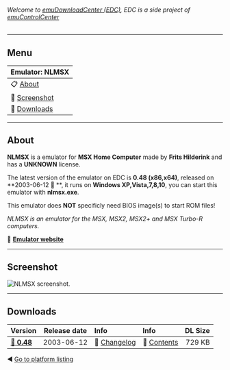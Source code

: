 ###### Welcome to [emuDownloadCenter (EDC)](https://github.com/PhoenixInteractiveNL/emuDownloadCenter/wiki/), EDC is a side project of [emuControlCenter](https://github.com/PhoenixInteractiveNL/emuControlCenter/wiki/)
***
## Menu
| **Emulator: NLMSX** |
|:---------|
| :clipboard: [About](#about) |
| :sunrise: [Screenshot](#screenshot) |
| :floppy_disk: [Downloads](#downloads) |
***
## About
**NLMSX** is a emulator for **MSX Home Computer** made by **Frits Hilderink** and has a **UNKNOWN** license.

The latest version of the emulator on EDC is **0.48 (x86,x64)**, released on **2003-06-12 :triangular_flag_on_post: **, it runs on **Windows XP,Vista,7,8,10**, you can start this emulator with **nlmsx.exe**.

This emulator does **NOT** specificly need BIOS image(s) to start ROM files!

_NLMSX is an emulator for the MSX, MSX2, MSX2+ and MSX Turbo-R computers._

:link: [**Emulator website**](http://nlmsx.generation-msx.nl/)
***
## Screenshot
![](https://raw.githubusercontent.com/PhoenixInteractiveNL/emuDownloadCenter/master/hooks/nlmsx/screen.jpg "NLMSX screenshot.")
***
## Downloads
| Version  | Release date  | Info       | Info       | DL Size    |
|:---------|:-------------:|:-----------|:-----------|-----------:|
| [:floppy_disk: **0.48**](https://github.com/PhoenixInteractiveNL/edc-repo0004/raw/master/nlmsx/0.48.7z) | 2003-06-12 | :page_facing_up: [Changelog](https://github.com/PhoenixInteractiveNL/edc-repo0004/blob/master/nlmsx/0.48_changelog.txt) | :mag_right: [Contents](https://github.com/PhoenixInteractiveNL/edc-repo0004/blob/master/nlmsx/0.48_contents.txt) | 729 KB |

:arrow_backward: [Go to platform listing](https://github.com/PhoenixInteractiveNL/emuDownloadCenter/wiki/EDC-Platform-List)
